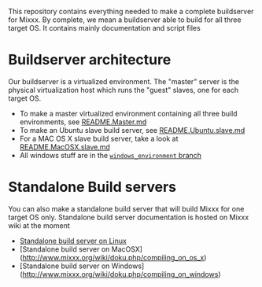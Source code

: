 This repository contains everything needed to make a complete buildserver for Mixxx.
By complete, we mean a buildserver able to build for all three target OS.
It contains mainly documentation and script files

Buildserver architecture
========================

Our buildserver is a virtualized environment.
The "master" server is the physical virtualization host which runs the "guest" slaves, one for each target OS.

* To make a master virtualized environment containing all three build environments, see [README.Master.md](README.Master.md)
* To make an Ubuntu slave build server, see [README.Ubuntu.slave.md](README.Ubuntu.slave.md)
* For a MAC OS X slave build server, take a look at [README.MacOSX.slave.md](README.MacOSX.slave.md)
* All windows stuff are in the [`windows_environment` branch](/mixxxdj/buildserver/tree/windows_environment)

Standalone Build servers
========================

You can also make a standalone build server that will build Mixxx for one target OS only.
Standalone build server documentation is hosted on Mixxx wiki at the moment

* [Standalone build server on Linux](http://www.mixxx.org/wiki/doku.php/compiling_on_linux)
* [Standalone build server on MacOSX] (http://www.mixxx.org/wiki/doku.php/compiling_on_os_x)
* [Standalone build server on Windows] (http://www.mixxx.org/wiki/doku.php/compiling_on_windows)
